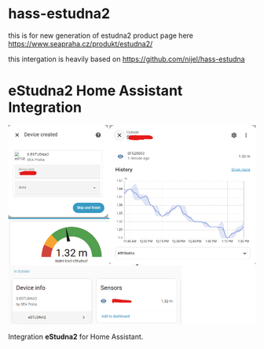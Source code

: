 # hass-estudna2
this is for new generation of estudna2 product page here https://www.seapraha.cz/produkt/estudna2/ 

this intergation is heavily based on https://github.com/nijel/hass-estudna 

# eStudna2 Home Assistant Integration

<img src="images/estudna2.png" alt="eStudna2 icon" width="800"/>

Integration **eStudna2** for Home Assistant.